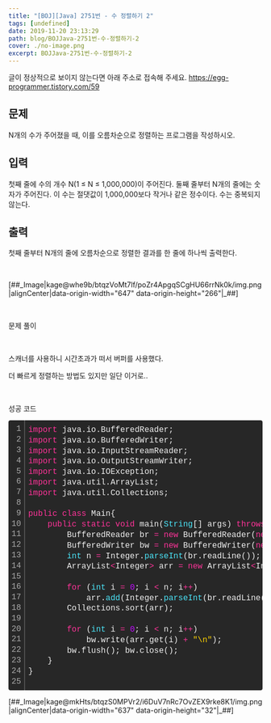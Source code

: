 ```yaml
---
title: "[BOJ][Java] 2751번 - 수 정렬하기 2"
tags: [undefined]
date: 2019-11-20 23:13:29
path: blog/BOJJava-2751번-수-정렬하기-2
cover: ./no-image.png
excerpt: BOJJava-2751번-수-정렬하기-2
---
```

글이 정상적으로 보이지 않는다면 아래 주소로 접속해 주세요.
https://egg-programmer.tistory.com/59
## 문제

N개의 수가 주어졌을 때, 이를&nbsp;오름차순으로 정렬하는 프로그램을 작성하시오.

## 입력

첫째 줄에 수의 개수 N(1 ≤ N ≤ 1,000,000)이 주어진다. 둘째 줄부터 N개의 줄에는 숫자가 주어진다. 이 수는 절댓값이 1,000,000보다 작거나 같은 정수이다. 수는 중복되지 않는다.

## 출력

첫째 줄부터 N개의 줄에 오름차순으로 정렬한 결과를 한 줄에 하나씩 출력한다.

&nbsp;

\[\#\#\_Image|kage@whe9b/btqzVoMt7lf/poZr4ApgqSCgHU66rrNk0k/img.png|alignCenter|data-origin-width="647" data-origin-height="266"|\_\#\#\]

&nbsp;

문제 풀이

&nbsp;

스캐너를 사용하니 시간초과가 떠서 버퍼를 사용했다.

더 빠르게 정렬하는 방법도 있지만 일단 이거로..

&nbsp;

성공 코드

<div class="colorscripter-code" style="color: #f0f0f0; font-family: Consolas, 'Liberation Mono', Menlo, Courier, monospace !important; position: relative !important; overflow: auto;">
<table cellpadding="0" cellspacing="0" class="colorscripter-code-table" style="margin: 0; padding: 0; border: none; background-color: #272727; border-radius: 4px;">
<tbody>
<tr>
<td style="padding: 6px; border-right: 2px solid #4f4f4f;">
<div style="margin: 0; padding: 0; word-break: normal; text-align: right; color: #aaa; font-family: Consolas, 'Liberation Mono', Menlo, Courier, monospace !important; line-height: 130%;">
<div style="line-height: 130%;">1</div>
<div style="line-height: 130%;">2</div>
<div style="line-height: 130%;">3</div>
<div style="line-height: 130%;">4</div>
<div style="line-height: 130%;">5</div>
<div style="line-height: 130%;">6</div>
<div style="line-height: 130%;">7</div>
<div style="line-height: 130%;">8</div>
<div style="line-height: 130%;">9</div>
<div style="line-height: 130%;">10</div>
<div style="line-height: 130%;">11</div>
<div style="line-height: 130%;">12</div>
<div style="line-height: 130%;">13</div>
<div style="line-height: 130%;">14</div>
<div style="line-height: 130%;">15</div>
<div style="line-height: 130%;">16</div>
<div style="line-height: 130%;">17</div>
<div style="line-height: 130%;">18</div>
<div style="line-height: 130%;">19</div>
<div style="line-height: 130%;">20</div>
<div style="line-height: 130%;">21</div>
<div style="line-height: 130%;">22</div>
<div style="line-height: 130%;">23</div>
<div style="line-height: 130%;">24</div>
<div style="line-height: 130%;">25</div>
</div>
</td>
<td style="padding: 6px 0; text-align: left;">
<div style="margin: 0; padding: 0; color: #f0f0f0; font-family: Consolas, 'Liberation Mono', Menlo, Courier, monospace !important; line-height: 130%;">
<div style="padding: 0 6px; white-space: pre; line-height: 130%;"><span style="color: #ff3399;">import</span>&nbsp;java.io.BufferedReader;</div>
<div style="padding: 0 6px; white-space: pre; line-height: 130%;"><span style="color: #ff3399;">import</span>&nbsp;java.io.BufferedWriter;</div>
<div style="padding: 0 6px; white-space: pre; line-height: 130%;"><span style="color: #ff3399;">import</span>&nbsp;java.io.InputStreamReader;</div>
<div style="padding: 0 6px; white-space: pre; line-height: 130%;"><span style="color: #ff3399;">import</span>&nbsp;java.io.OutputStreamWriter;</div>
<div style="padding: 0 6px; white-space: pre; line-height: 130%;"><span style="color: #ff3399;">import</span>&nbsp;java.io.IOException;</div>
<div style="padding: 0 6px; white-space: pre; line-height: 130%;"><span style="color: #ff3399;">import</span>&nbsp;java.util.ArrayList;&nbsp;</div>
<div style="padding: 0 6px; white-space: pre; line-height: 130%;"><span style="color: #ff3399;">import</span>&nbsp;java.util.Collections;</div>
<div style="padding: 0 6px; white-space: pre; line-height: 130%;">&nbsp;</div>
<div style="padding: 0 6px; white-space: pre; line-height: 130%;"><span style="color: #ff3399;">public</span>&nbsp;<span style="color: #ff3399;">class</span>&nbsp;Main{</div>
<div style="padding: 0 6px; white-space: pre; line-height: 130%;">&nbsp;&nbsp;&nbsp;&nbsp;<span style="color: #ff3399;">public</span>&nbsp;<span style="color: #ff3399;">static</span>&nbsp;<span style="color: #ff3399;">void</span>&nbsp;main(<span style="color: #4be6fa;">String</span>[]&nbsp;args)&nbsp;<span style="color: #ff3399;">throws</span>&nbsp;IOException{</div>
<div style="padding: 0 6px; white-space: pre; line-height: 130%;">&nbsp;&nbsp;&nbsp;&nbsp;&nbsp;&nbsp;&nbsp;&nbsp;BufferedReader&nbsp;br&nbsp;<span style="color: #0086b3;"></span><span style="color: #ff3399;">=</span>&nbsp;<span style="color: #ff3399;">new</span>&nbsp;BufferedReader(<span style="color: #ff3399;">new</span>&nbsp;InputStreamReader((<span style="color: #4be6fa;">System</span>.<span style="color: #4be6fa;">in</span>)));</div>
<div style="padding: 0 6px; white-space: pre; line-height: 130%;">&nbsp;&nbsp;&nbsp;&nbsp;&nbsp;&nbsp;&nbsp;&nbsp;BufferedWriter&nbsp;bw&nbsp;<span style="color: #0086b3;"></span><span style="color: #ff3399;">=</span>&nbsp;<span style="color: #ff3399;">new</span>&nbsp;BufferedWriter(<span style="color: #ff3399;">new</span>&nbsp;OutputStreamWriter((<span style="color: #4be6fa;">System</span>.<span style="color: #4be6fa;">out</span>)));</div>
<div style="padding: 0 6px; white-space: pre; line-height: 130%;">&nbsp;&nbsp;&nbsp;&nbsp;&nbsp;&nbsp;&nbsp;&nbsp;<span style="color: #4be6fa;">int</span>&nbsp;n&nbsp;<span style="color: #0086b3;"></span><span style="color: #ff3399;">=</span>&nbsp;Integer.<span style="color: #4be6fa;">parseInt</span>(br.readLine());</div>
<div style="padding: 0 6px; white-space: pre; line-height: 130%;">&nbsp;&nbsp;&nbsp;&nbsp;&nbsp;&nbsp;&nbsp;&nbsp;ArrayList<span style="color: #0086b3;"></span><span style="color: #ff3399;">&lt;</span>Integer<span style="color: #0086b3;"></span><span style="color: #ff3399;">&gt;</span>&nbsp;arr&nbsp;<span style="color: #0086b3;"></span><span style="color: #ff3399;">=</span>&nbsp;<span style="color: #ff3399;">new</span>&nbsp;ArrayList<span style="color: #0086b3;"></span><span style="color: #ff3399;">&lt;</span>Integer<span style="color: #0086b3;"></span><span style="color: #ff3399;">&gt;</span>();</div>
<div style="padding: 0 6px; white-space: pre; line-height: 130%;">&nbsp;&nbsp;&nbsp;&nbsp;&nbsp;&nbsp;&nbsp;&nbsp;</div>
<div style="padding: 0 6px; white-space: pre; line-height: 130%;">&nbsp;&nbsp;&nbsp;&nbsp;&nbsp;&nbsp;&nbsp;&nbsp;<span style="color: #ff3399;">for</span>&nbsp;(<span style="color: #4be6fa;">int</span>&nbsp;i&nbsp;<span style="color: #0086b3;"></span><span style="color: #ff3399;">=</span>&nbsp;<span style="color: #c10aff;">0</span>;&nbsp;i&nbsp;<span style="color: #0086b3;"></span><span style="color: #ff3399;">&lt;</span>&nbsp;n;&nbsp;i<span style="color: #0086b3;"></span><span style="color: #ff3399;">+</span><span style="color: #0086b3;"></span><span style="color: #ff3399;">+</span>)&nbsp;</div>
<div style="padding: 0 6px; white-space: pre; line-height: 130%;">&nbsp;&nbsp;&nbsp;&nbsp;&nbsp;&nbsp;&nbsp;&nbsp;&nbsp;&nbsp;&nbsp;&nbsp;arr.<span style="color: #4be6fa;">add</span>(Integer.<span style="color: #4be6fa;">parseInt</span>(br.readLine()));</div>
<div style="padding: 0 6px; white-space: pre; line-height: 130%;">&nbsp;&nbsp;&nbsp;&nbsp;&nbsp;&nbsp;&nbsp;&nbsp;Collections.sort(arr);</div>
<div style="padding: 0 6px; white-space: pre; line-height: 130%;">&nbsp;&nbsp;&nbsp;&nbsp;&nbsp;&nbsp;&nbsp;&nbsp;</div>
<div style="padding: 0 6px; white-space: pre; line-height: 130%;">&nbsp;&nbsp;&nbsp;&nbsp;&nbsp;&nbsp;&nbsp;&nbsp;<span style="color: #ff3399;">for</span>&nbsp;(<span style="color: #4be6fa;">int</span>&nbsp;i&nbsp;<span style="color: #0086b3;"></span><span style="color: #ff3399;">=</span>&nbsp;<span style="color: #c10aff;">0</span>;&nbsp;i&nbsp;<span style="color: #0086b3;"></span><span style="color: #ff3399;">&lt;</span>&nbsp;n;&nbsp;i<span style="color: #0086b3;"></span><span style="color: #ff3399;">+</span><span style="color: #0086b3;"></span><span style="color: #ff3399;">+</span>)</div>
<div style="padding: 0 6px; white-space: pre; line-height: 130%;">&nbsp;&nbsp;&nbsp;&nbsp;&nbsp;&nbsp;&nbsp;&nbsp;&nbsp;&nbsp;&nbsp;&nbsp;bw.write(arr.get(i)&nbsp;<span style="color: #0086b3;"></span><span style="color: #ff3399;">+</span>&nbsp;<span style="color: #ffd500;">"\n"</span>);</div>
<div style="padding: 0 6px; white-space: pre; line-height: 130%;">&nbsp;&nbsp;&nbsp;&nbsp;&nbsp;&nbsp;&nbsp;&nbsp;bw.flush();&nbsp;bw.close();</div>
<div style="padding: 0 6px; white-space: pre; line-height: 130%;">&nbsp;&nbsp;&nbsp;&nbsp;}</div>
<div style="padding: 0 6px; white-space: pre; line-height: 130%;">}</div>
<div style="padding: 0 6px; white-space: pre; line-height: 130%;">&nbsp;</div>
</div>
<div style="text-align: right; margin-top: -13px; margin-right: 5px; font-size: 9px; font-style: italic;"><a href="http://colorscripter.com/info#e" rel="noopener" style="color: #4f4f4ftext-decoration:none;" target="_blank">Colored by Color Scripter</a></div>
</td>
<td style="vertical-align: bottom; padding: 0 2px 4px 0;"><a href="http://colorscripter.com/info#e" rel="noopener" style="text-decoration: none; color: white;" target="_blank"><span style="font-size: 9px; word-break: normal; background-color: #4f4f4f; color: white; border-radius: 10px; padding: 1px;">cs</span></a></td>
</tr>
</tbody>
</table>
</div>

\[\#\#\_Image|kage@mkHts/btqzS0MPVr2/i6DuV7nRc7OvZEX9rke8K1/img.png|alignCenter|data-origin-width="637" data-origin-height="32"|\_\#\#\]